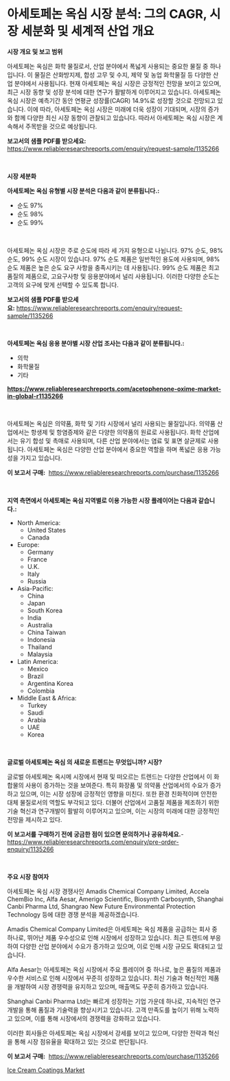 <p><h1>아세토페논 옥심 시장 분석: 그의 CAGR, 시장 세분화 및 세계적 산업 개요</h1></p><p><strong>시장 개요 및 보고 범위</strong></p>
<p><p>아세토페논 옥심은 화학 물질로서, 산업 분야에서 폭넓게 사용되는 중요한 물질 중 하나입니다. 이 물질은 산화방지제, 합성 고무 및 수지, 제약 및 농업 화학물질 등 다양한 산업 분야에서 사용됩니다. 현재 아세토페논 옥심 시장은 긍정적인 전망을 보이고 있으며, 최근 시장 동향 및 성장 분석에 대한 연구가 활발하게 이루어지고 있습니다. 아세토페논 옥심 시장은 예측기간 동안 연평균 성장률(CAGR) 14.9%로 성장할 것으로 전망되고 있습니다. 이에 따라, 아세토페논 옥심 시장은 미래에 더욱 성장이 기대되며, 시장의 증가와 함께 다양한 최신 시장 동향이 관찰되고 있습니다. 따라서 아세토페논 옥심 시장은 계속해서 주목받을 것으로 예상됩니다.</p></p>
<p><strong>보고서의 샘플 PDF를 받으세요:</strong> <a href="https://www.reliableresearchreports.com/enquiry/request-sample/1135266">https://www.reliableresearchreports.com/enquiry/request-sample/1135266</a></p>
<p>&nbsp;</p>
<p><strong>시장 세분화</strong></p>
<p><strong>아세토페논 옥심 유형별 시장 분석은 다음과 같이 분류됩니다.:</strong></p>
<p><ul><li>순도 97%</li><li>순도 98%</li><li>순도 99%</li></ul></p>
<p>&nbsp;</p>
<p><p>아세토페논 옥심 시장은 주로 순도에 따라 세 가지 유형으로 나뉩니다. 97% 순도, 98% 순도, 99% 순도 시장이 있습니다. 97% 순도 제품은 일반적인 용도에 사용되며, 98% 순도 제품은 높은 순도 요구 사항을 충족시키는 데 사용됩니다. 99% 순도 제품은 최고 품질의 제품으로, 고요구사항 및 응용분야에서 널리 사용됩니다. 이러한 다양한 순도는 고객의 요구에 맞게 선택할 수 있도록 합니다.</p></p>
<p><strong>보고서의 샘플 PDF를 받으세요:</strong>&nbsp;<a href="https://www.reliableresearchreports.com/enquiry/request-sample/1135266">https://www.reliableresearchreports.com/enquiry/request-sample/1135266</a></p>
<p>&nbsp;</p>
<p><strong> 아세토페논 옥심 응용 분야별 시장 산업 조사는 다음과 같이 분류됩니다.:</strong></p>
<p><ul><li>의학</li><li>화학물질</li><li>기타</li></ul></p>
<p><strong><a href="https://www.reliableresearchreports.com/acetophenone-oxime-market-in-global-r1135266">https://www.reliableresearchreports.com/acetophenone-oxime-market-in-global-r1135266</a></strong></p>
<p>&nbsp;</p>
<p><p>아세토페논 옥심은 의약품, 화학 및 기타 시장에서 널리 사용되는 물질입니다. 의약품 산업에서는 항생제 및 항염증제와 같은 다양한 의약품의 원료로 사용됩니다. 화학 산업에서는 유기 합성 및 촉매로 사용되며, 다른 산업 분야에서는 염료 및 표면 살균제로 사용됩니다. 아세토페논 옥심은 다양한 산업 분야에서 중요한 역할을 하며 폭넓은 응용 가능성을 가지고 있습니다.</p></p>
<p><strong>이 보고서 구매:</strong>&nbsp; <a href="https://www.reliableresearchreports.com/purchase/1135266">https://www.reliableresearchreports.com/purchase/1135266</a></p>
<p>&nbsp;</p>
<p><strong>지역 측면에서 아세토페논 옥심 지역별로 이용 가능한 시장 플레이어는 다음과 같습니다.:</strong></p>
<p><ul>
    <li>
        North America:
        <ul>
            <li>United States</li>
            <li>Canada</li>
        </ul>
    </li>
    <li>
        Europe:
        <ul>
            <li>Germany</li>
            <li>France</li>
            <li>U.K.</li>
            <li>Italy</li>
            <li>Russia</li>
        </ul>
    </li>
    <li>
        Asia-Pacific:
        <ul>
            <li>China</li>
            <li>Japan</li>
            <li>South Korea</li>
            <li>India</li>
            <li>Australia</li>
            <li>China Taiwan</li>
            <li>Indonesia</li>
            <li>Thailand</li>
            <li>Malaysia</li>
        </ul>
    </li>
    <li>
        Latin America:
        <ul>
            <li>Mexico</li>
            <li>Brazil</li>
            <li>Argentina Korea</li>
            <li>Colombia</li>
        </ul>
    </li>
    <li>
        Middle East & Africa:
        <ul>
            <li>Turkey</li>
            <li>Saudi</li>
            <li>Arabia</li>
            <li>UAE</li>
            <li>Korea</li>
        </ul>
    </li>
    </ul></p>
<p>&nbsp;</p>
<p><strong>글로벌 아세토페논 옥심 의 새로운 트렌드는 무엇입니까? 시장?</strong></p>
<p><p>글로벌 아세토페논 옥시메 시장에서 현재 및 떠오르는 트렌드는 다양한 산업에서 이 화합물의 사용이 증가하는 것을 보여준다. 특히 화장품 및 의약품 산업에서의 수요가 증가하고 있으며, 이는 시장 성장에 긍정적인 영향을 미친다. 또한 환경 친화적이며 안전한 대체 물질로서의 역할도 부각되고 있다. 더불어 산업에서 고품질 제품을 제조하기 위한 기술 혁신과 연구개발이 활발히 이루어지고 있으며, 이는 시장의 미래에 대한 긍정적인 전망을 제시하고 있다.</p></p>
<p><strong>이 보고서를 구매하기 전에 궁금한 점이 있으면 문의하거나 공유하세요.</strong>- <a href="https://www.reliableresearchreports.com/enquiry/pre-order-enquiry/1135266">https://www.reliableresearchreports.com/enquiry/pre-order-enquiry/1135266</a></p>
<p>&nbsp;</p>
<p><strong>주요 시장 참여자</strong></p>
<p><p>아세토페논 옥심 시장 경쟁사인 Amadis Chemical Company Limited, Accela ChemBio Inc, Alfa Aesar, Amerigo Scientific, Biosynth Carbosynth, Shanghai Canbi Pharma Ltd, Shangrao New Future Environmental Protection Technology 등에 대한 경쟁 분석을 제공하겠습니다.</p><p>Amadis Chemical Company Limited은 아세토페논 옥심 제품을 공급하는 회사 중 하나로, 뛰어난 제품 우수성으로 인해 시장에서 성장하고 있습니다. 최근 트렌드에 부응하여 다양한 산업 분야에서 수요가 증가하고 있으며, 이로 인해 시장 규모도 확대되고 있습니다.</p><p>Alfa Aesar는 아세토페논 옥심 시장에서 주요 플레이어 중 하나로, 높은 품질의 제품과 우수한 서비스로 인해 시장에서 꾸준히 성장하고 있습니다. 최신 기술과 혁신적인 제품을 개발하여 시장 경쟁력을 유지하고 있으며, 매출액도 꾸준히 증가하고 있습니다.</p><p>Shanghai Canbi Pharma Ltd는 빠르게 성장하는 기업 가운데 하나로, 지속적인 연구 개발을 통해 품질과 기술력을 향상시키고 있습니다. 고객 만족도를 높이기 위해 노력하고 있으며, 이를 통해 시장에서의 경쟁력을 강화하고 있습니다.</p><p>이러한 회사들은 아세토페논 옥심 시장에서 강세를 보이고 있으며, 다양한 전략과 혁신을 통해 시장 점유율을 확대하고 있는 것으로 판단됩니다.</p></p>
<p><strong>이 보고서 구매:</strong>&nbsp;&nbsp;<a href="https://www.reliableresearchreports.com/purchase/1135266">https://www.reliableresearchreports.com/purchase/1135266</a></p>
<p><p><a href="https://invited-way-688.notion.site/Ice-Cream-Coatings-Market-Report-Reveals-the-Latest-Trends-And-Growth-Opportunities-of-this-Market-70d9409b0de14cee87dea401af20f6a2">Ice Cream Coatings Market</a></p></p>